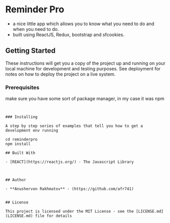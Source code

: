 # Reminder Pro

- a nice little app which allows you to know what you need to do and when you need to do.
- built using ReactJS, Redux, bootstrap and sfcookies.

## Getting Started

These instructions will get you a copy of the project up and running on your local machine for development and testing purposes. See deployment for notes on how to deploy the project on a live system.

### Prerequisites

make sure you have some sort of package manager, in my case it was npm

```


### Installing

A step by step series of examples that tell you how to get a development env running

cd reminderpro
npm install

## Built With

- [REACT](https://reactjs.org/) - The Javascript Library



## Author

- **Anushervon Rakhmatov** - (https://github.com/afr741)


## License

This project is licensed under the MIT License - see the [LICENSE.md](LICENSE.md) file for details
```
